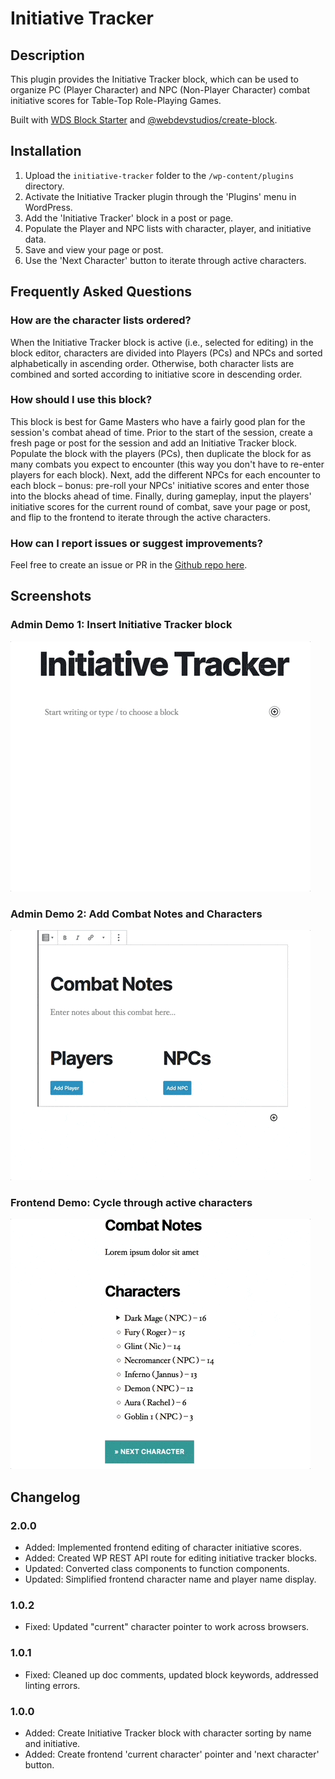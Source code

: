 # Initiative Tracker #

## Description ##
This plugin provides the Initiative Tracker block, which can be used to organize PC (Player Character) and NPC (Non-Player Character) combat initiative scores for Table-Top Role-Playing Games.

Built with [WDS Block Starter](https://github.com/WebDevStudios/wds-block-starter) and [@webdevstudios/create-block](https://github.com/WebDevStudios/create-block).

## Installation ##
1. Upload the `initiative-tracker` folder to the `/wp-content/plugins` directory.
2. Activate the Initiative Tracker plugin through the 'Plugins' menu in WordPress.
3. Add the 'Initiative Tracker' block in a post or page.
4. Populate the Player and NPC lists with character, player, and initiative data.
5. Save and view your page or post.
6. Use the 'Next Character' button to iterate through active characters.

## Frequently Asked Questions ##

### How are the character lists ordered? ###
When the Initiative Tracker block is active (i.e., selected for editing) in the block editor, characters are divided into Players (PCs) and NPCs and sorted alphabetically in ascending order. Otherwise, both character lists are combined and sorted according to initiative score in descending order.

### How should I use this block? ###
This block is best for Game Masters who have a fairly good plan for the session's combat ahead of time. Prior to the start of the session, create a fresh page or post for the session and add an Initiative Tracker block. Populate the block with the players (PCs), then duplicate the block for as many combats you expect to encounter (this way you don't have to re-enter players for each block). Next, add the different NPCs for each encounter to each block – bonus: pre-roll your NPCs' initiative scores and enter those into the blocks ahead of time. Finally, during gameplay, input the players' initiative scores for the current round of combat, save your page or post, and flip to the frontend to iterate through the active characters.

### How can I report issues or suggest improvements? ###
Feel free to create an issue or PR in the [Github repo here](https://github.com/ravewebdev/initiative-tracker).

## Screenshots ##

### Admin Demo 1: Insert Initiative Tracker block ###
![Admin Demo 1: Insert Initiative Tracker block](assets/screenshot-1.gif)

### Admin Demo 2: Add Combat Notes and Characters ###
![Admin Demo 2: Add Combat Notes and Characters](assets/screenshot-2.gif)

### Frontend Demo: Cycle through active characters ###
![Frontend Demo: Cycle through active characters](assets/screenshot-3.gif)

## Changelog ##

### 2.0.0 ###
* Added: Implemented frontend editing of character initiative scores.
* Added: Created WP REST API route for editing initiative tracker blocks.
* Updated: Converted class components to function components.
* Updated: Simplified frontend character name and player name display.

### 1.0.2 ###
* Fixed: Updated "current" character pointer to work across browsers.

### 1.0.1 ###
* Fixed: Cleaned up doc comments, updated block keywords, addressed linting errors.

### 1.0.0 ###
* Added: Create Initiative Tracker block with character sorting by name and initiative.
* Added: Create frontend 'current character' pointer and 'next character' button.
